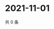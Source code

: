 # 2021-11-01

共 0 条

<!-- BEGIN WEIBO -->
<!-- 最后更新时间 Mon Nov 01 2021 08:48:35 GMT+0800 (China Standard Time) -->

<!-- END WEIBO -->
